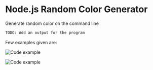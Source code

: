# Node.js Random Color Generator

Generate random color on the command line

```bash
TODO: Add an output for the program
```

Few examples given are:

![Code example](https://user-images.githubusercontent.com/1935696/92607675-b56bd700-f2b4-11ea-9085-67af9369fa71.png)

![Code example](https://user-images.githubusercontent.com/1935696/92607766-daf8e080-f2b4-11ea-9d6d-3bd8501da443.png)
